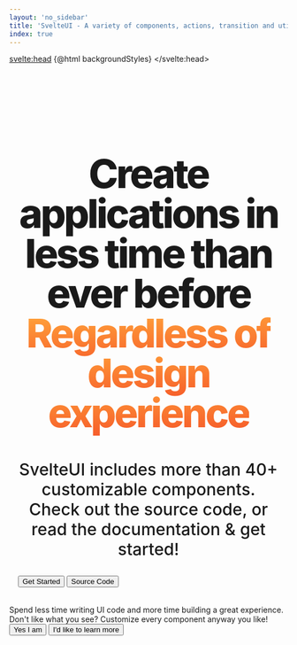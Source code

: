 ```yaml
---
layout: 'no_sidebar'
title: 'SvelteUI - A variety of components, actions, transition and utility functions'
index: true
---
```


<script>
	import { Features, Device, mobile, AllComponents, HomePageExample, Preview, HomePageExampleCode, Waves } from 'components';
	import { GithubLogo, ArrowRight } from 'radix-icons-svelte';
	import {
		Box,
		Button,
		Group,
		Container,
		Title,
		Text,
		SimpleGrid,
		SvelteUIProvider,
		ThemeIcon,
		Center,
		Stack,
		Space
	} from '@svelteuidev/core';

	const backgroundStyles = `<style id='svelteui-inject-body' type='text/css'>body {background: linear-gradient(to bottom, rgba(255, 255, 255, 0) 0%, rgba(255, 255, 255, 1) 600px),fixed 0 0 / 20px 20px radial-gradient(#d1d1d1 1px, transparent 0),fixed 10px 10px / 20px 20px radial-gradient(#d1d1d1 1px, transparent 0);}.article{margin: 0 auto !important;}.main.nosidebar{margin-left: 0 !important;padding-top: 0 !important;}<\/style>`;

	const srcCodeButton = {
		m: 0,
		'&:hover': {
			textDecoration: 'none'
		}
	}
</script>

<svelte:head>
{@html backgroundStyles}
</svelte:head>

<SvelteUIProvider class="homepage_styles">
	<div class="container">
		<h1 class="title">
			Create applications in less time than ever before
			<br class="line-br" />
			<span class="gradient-animation">Regardless of design experience</span>
		</h1>
		<p class="content">SvelteUI includes more than 40+ customizable components. Check out the source code, or read the documentation & get started!</p>
		<Group class='dark-theme' direction={$mobile ? 'column' : 'row'} position="center">
			<Button
				fullSize={$mobile ? true : false}
				href="introduction"
				size="xl"
				variant='gradient'
				gradient={{from: 'blue', to: 'cyan', deg: 45 }}
				override={{ '&:hover': { textDecoration: 'none' } }}
			>
				<Text weight="bold" override={{ color: 'white !important' }}>Get Started</Text>
			</Button>
			<Button fullSize={$mobile ? true : false} override={srcCodeButton} size="xl" variant="default" href="https://github.com/svelteuidev/svelteui">
				<GithubLogo size={25} slot="leftIcon" />
				<Text weight="bold" color="dark">Source Code</Text>
			</Button>
		</Group>
	</div>
	<Container override={{py: '7rem'}} size="xl">
		<Features />
	</Container>
	<Container override={{ py: '7rem' }} size="xl">
		<Title weight="extrabold" tracking='tight' align="center">
			Less Code. Elegant Solutions.
		</Title>
		<Text size="xl" align="center" root="p">
			Spend less time writing UI code and more time building a great experience.
			<br />
			Don't like what you see? Customize every component anyway you like!
		</Text>
		<HomePageExample />
	</Container>
	<Container override={{ py: '4rem' }} size="xl">
		<Title weight="extrabold" tracking='tight' align="center">
			Ready to get started?
		</Title>
		<Group position='center' override={{mt: '$10'}} direction={$mobile ? 'column' : 'row'}>
			<Button href='installation' fullSize={$mobile ? true : false} size='lg'>
				Yes I am
			</Button>
			<Button href='introduction' fullSize={$mobile ? true : false} size='lg' variant='outline'>
				I'd like to learn more
			</Button>
		</Group>
		</Container>
</SvelteUIProvider>

<style>
	.container {
		padding-left: 1rem;
		padding-right: 1rem;
		padding-bottom: 2rem;
		padding-top: 4rem;
		width: auto;
	}
	.title {
		font-size: 3rem; /* 48px */
		line-height: 1;
		font-weight: 800;
		letter-spacing: -0.05em;
		text-align: center;
		max-width: 64rem;
		margin-left: auto;
		margin-right: auto;
	}
	.line-br {
		display: block;
	}
	.content {
		margin-top: 1rem;
		font-size: 1.25rem;
		line-height: 1.75rem;
		font-weight: 500;
		text-align: center;
		max-width: 32rem;
	}
	.gradient-animation {
		color: #228be6;
		background-clip: text;
		animation: hue 20s infinite linear;
		background-image: -webkit-linear-gradient(92deg, #f35626, #feab3a);
		-webkit-background-clip: text;
		-webkit-text-fill-color: transparent;
		-webkit-animation: hue 20s infinite linear;
	}
	@media (min-width: 640px) {
		.container {
			padding-top: 3rem;
		}
		.title {
			font-size: 4.5rem;
			line-height: 1;
		}
		.content {
			font-size: 1.5rem;
			line-height: 2rem;
			max-width: 56rem;
		}
	}
	@media (min-width: 768px) {
		.content {
			font-size: 1.875rem;
			line-height: 2.25rem;
		}
	}

	@media (min-width: 1024px) {
		.container {
			padding-left: 2rem;
			padding-right: 2rem;
			padding-bottom: 3rem;
		}
		.title {
			font-size: 3.75rem;
			line-height: 1;
		}
		.content {
			font-size: 1.5rem;
			line-height: 2rem;
			margin-right: auto;
			margin-left: auto;
		}
	}

	@media (min-width: 1280px) {
		.title {
			font-size: 4.5rem;
			line-height: 1;
		}
	}

	@keyframes hue {
		from {
			-webkit-filter: hue-rotate(0deg);
		}
		to {
			-webkit-filter: hue-rotate(-360deg);
		}
	}

	@-webkit-keyframes hue {
		from {
			-webkit-filter: hue-rotate(0deg);
		}
		to {
			-webkit-filter: hue-rotate(-360deg);
		}
	}
</style>
